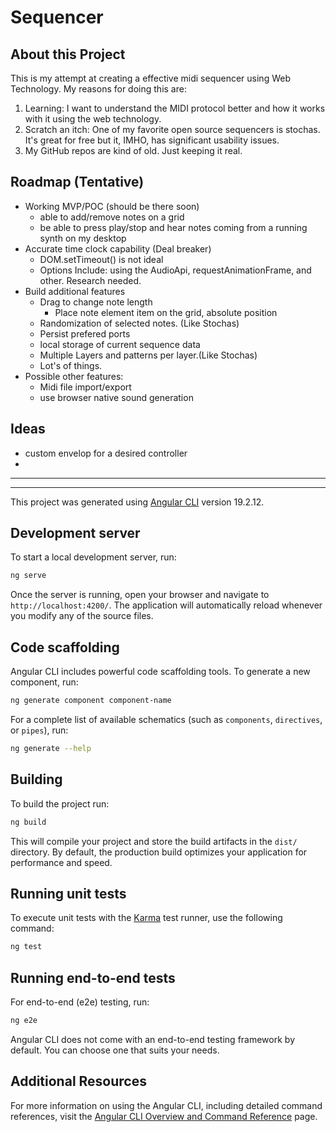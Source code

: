 # Sequencer

## About this Project

This is my attempt at creating a effective midi sequencer using Web Technology.
My reasons for doing this are:
1. Learning: I want to understand the MIDI protocol better and how it works with it using the web technology.
2. Scratch an itch:  One of my favorite open source sequencers is stochas.  It's great for free but it, IMHO, has significant usability issues.
3. My GitHub repos are kind of old.  Just keeping it real.

## Roadmap (Tentative)

- Working MVP/POC (should be there soon)
  - able to add/remove notes on a grid
  - be able to press play/stop and hear notes coming from a running synth on my desktop
- Accurate time clock capability (Deal breaker)
  - DOM.setTimeout() is not ideal
  - Options Include: using the AudioApi, requestAnimationFrame, and other. Research needed.
- Build additional features
  - Drag to change note length
    - Place note element item on the grid, absolute position
  - Randomization of selected notes. (Like Stochas)
  - Persist prefered ports
  - local storage of current sequence data
  - Multiple Layers and patterns per layer.(Like Stochas)
  - Lot's of things.
- Possible other features:
  - Midi file import/export
  - use browser native sound generation

## Ideas
- custom envelop for a desired controller
-  
------
------


This project was generated using [Angular CLI](https://github.com/angular/angular-cli) version 19.2.12.

## Development server

To start a local development server, run:

```bash
ng serve
```

Once the server is running, open your browser and navigate to `http://localhost:4200/`. The application will automatically reload whenever you modify any of the source files.

## Code scaffolding

Angular CLI includes powerful code scaffolding tools. To generate a new component, run:

```bash
ng generate component component-name
```

For a complete list of available schematics (such as `components`, `directives`, or `pipes`), run:

```bash
ng generate --help
```

## Building

To build the project run:

```bash
ng build
```

This will compile your project and store the build artifacts in the `dist/` directory. By default, the production build optimizes your application for performance and speed.

## Running unit tests

To execute unit tests with the [Karma](https://karma-runner.github.io) test runner, use the following command:

```bash
ng test
```

## Running end-to-end tests

For end-to-end (e2e) testing, run:

```bash
ng e2e
```

Angular CLI does not come with an end-to-end testing framework by default. You can choose one that suits your needs.

## Additional Resources

For more information on using the Angular CLI, including detailed command references, visit the [Angular CLI Overview and Command Reference](https://angular.dev/tools/cli) page.
